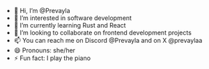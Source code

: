 - 👋 Hi, I’m @Prevayla
- 👀 I’m interested in software development
- 🌱 I’m currently learning Rust and React
- 💞️ I’m looking to collaborate on frontend development projects
- 📫 You can reach me on Discord @Prevayla and on X @prevaylaa
- 😄 Pronouns: she/her
- ⚡ Fun fact: I play the piano

<!---
Prevayla/Prevayla is a ✨ special ✨ repository because its `README.md` (this file) appears on your GitHub profile.
You can click the Preview link to take a look at your changes.
--->
